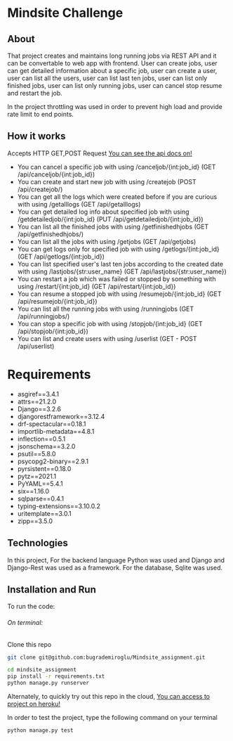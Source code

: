 # Mindsite Challenge
## About
That project creates and maintains long running jobs via REST API and it can be convertable to web app with frontend. User can create jobs, user can get detailed information about a specific job, user can create a user, user can list all the users, user can list last ten jobs, user can list only finished jobs, user can list only running jobs, user can cancel stop resume and restart the job.

In the project throttling was used in order to prevent high load and provide rate limit to end points.

## How it works
Accepts HTTP GET,POST Request
[You can see the api docs on!](https://mindsitechallenge.herokuapp.com/api/docs)
* You can cancel a specific job with using /canceljob/{int:job_id} (GET /api/canceljob/{int:job_id})
* You can create and start new job with using /createjob (POST /api/createjob/)
* You can get all the logs which were created before if you are curious with using /getalllogs (GET /api/getalllogs)
* You can get detailed log info about specified job with using /getdetailedjob/{int:job_id}  (PUT /api/getdetailedjob/{int:job_id})
* You can list all the finished jobs with using /getfinishedhjobs (GET /api/getfinishedhjobs/)
* You can list all the jobs with using /getjobs (GET /api/getjobs)
* You can get logs only for specified job with using /getlogs/{int:job_id} (GET /api/getlogs/{int:job_id})
* You can list specified user's last ten jobs according to the created date with using /lastjobs/{str:user_name} (GET /api/lastjobs/{str:user_name})
* You can restart a job which was failed or stopped by something with using /restart/{int:job_id} (GET /api/restart/{int:job_id})
* You can resume a stopped job with using /resumejob/{int:job_id} (GET /api/resumejob/{int:job_id})
* You can list all the running jobs with using /runningjobs (GET /api/runningjobs/)
* You can stop a specific job with using /stopjob/{int:job_id}  (GET /api/stopjob/{int:job_id})
* You can list and create users with using /userlist (GET - POST /api/userlist)

# Requirements
* asgiref==3.4.1
* attrs==21.2.0
* Django==3.2.6
* djangorestframework==3.12.4
* drf-spectacular==0.18.1
* importlib-metadata==4.8.1
* inflection==0.5.1
* jsonschema==3.2.0
* psutil==5.8.0
* psycopg2-binary==2.9.1
* pyrsistent==0.18.0
* pytz==2021.1
* PyYAML==5.4.1
* six==1.16.0
* sqlparse==0.4.1
* typing-extensions==3.10.0.2
* uritemplate==3.0.1
* zipp==3.5.0

## Technologies
In this project, For the backend language Python was used and Django and Django-Rest was used as a framework.
For the database, Sqlite was used.
## Installation and Run
To run the code:

###### On terminal:

Clone this repo
 ```bash
git clone git@github.com:bugrademiroglu/Mindsite_assignment.git
```

 ```bash
cd mindsite_assignment
pip install -r requirements.txt
python manage.py runserver
```

Alternately, to quickly try out this repo in the cloud, [You can access to project on heroku!](https://mindsitechallenge.herokuapp.com/api/docs/)

In order to test the project, type the following command on your terminal
```bash
python manage.py test
```
